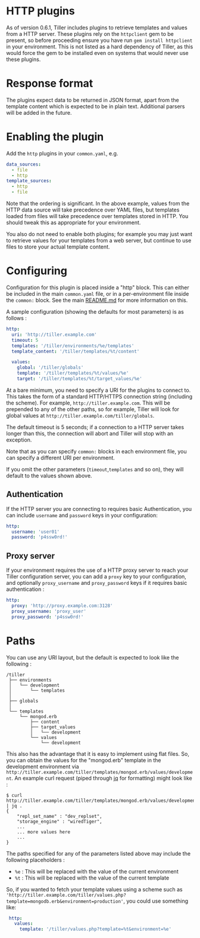 # HTTP plugins

As of version 0.6.1, Tiller includes plugins to retrieve templates and values from a HTTP server. These plugins rely on the `httpclient` gem to be present, so before proceeding ensure you have run `gem install httpclient` in your environment. This is not listed as a hard dependency of Tiller, as this would force the gem to be installed even on systems that would never use these plugins.

# Response format
The plugins expect data to be returned in JSON format, apart from the template content which is expected to be in plain text. Additional parsers will be added in the future.

# Enabling the plugin
Add the `http` plugins in your `common.yaml`, e.g.

```yaml 
data_sources:
  - file
  - http
template_sources:
  - http
  - file
```

Note that the ordering is significant. In the above example, values from the HTTP data source will take precedence over YAML files, but templates loaded from files will take precedence over templates stored in HTTP. You should tweak this as appropriate for your environment.

You also do not need to enable both plugins; for example you may just want to retrieve values for your templates from a web server, but continue to use files to store your actual template content.

# Configuring
Configuration for this plugin is placed inside a "http" block. This can either be included in the main `common.yaml` file, or in a per-environment file inside the `common:` block. See the main [README.md](https://github.com/markround/tiller/blob/master/README.md#common-configuration) for more information on this. 

A sample configuration (showing the defaults for most parameters) is as follows :

```yaml
http:
  uri: 'http://tiller.example.com'
  timeout: 5
  templates: '/tiller/environments/%e/templates'
  template_content: '/tiller/templates/%t/content'

  values:
    global: '/tiller/globals'
    template: '/tiller/templates/%t/values/%e'
    target: '/tiller/templates/%t/target_values/%e'
```

At a bare minimum, you need to specify a URI for the plugins to connect to. This takes the form of a standard HTTP/HTTPS connection string (including the scheme). For example, `http://tiller.example.com`. This will be prepended to any of the other paths, so for example, Tiller will look for global values at `http://tiller.example.com/tiller/globals`. 

The default timeout is 5 seconds; if a connection to a HTTP server takes longer than this, the connection will abort and Tiller will stop with an exception.

Note that as you can specify `common:` blocks in each environment file, you can specify a different URI per environment. 

If you omit the other parameters (`timeout`,`templates` and so on), they will default to the values shown above. 

## Authentication
If the HTTP server you are connecting to requires basic Authentication, you can include `username` and `password` keys in your configuration:

```yaml
http:
  username: 'user01'
  password: 'p4ssw0rd!'
```

## Proxy server
If your environment requires the use of a HTTP proxy server to reach your Tiller configuration server, you can add a `proxy` key to your configuration, and optionally `proxy_username` and `proxy_password` keys if it requires basic authentication :

```yaml
http:
  proxy: 'http://proxy.example.com:3128'
  proxy_username: 'proxy_user'
  proxy_password: 'p4ssw0rd!'
```


# Paths
You can use any URI layout, but the default is expected to look like the following :

	/tiller
	 ├── environments
	 │   └── development
	 │       └── templates
	 │
	 ├── globals
	 │
	 └── templates
	     └── mongod.erb
	         ├── content
	         ├── target_values
	         │   └── development
	         └── values
	             └── development

This also has the advantage that it is easy to implement using flat files. So, you can obtain the values for the "mongod.erb" template in the development environment via `http://tiller.example.com/tiller/templates/mongod.erb/values/development`. An example curl request (piped through [jq](http://stedolan.github.io/jq/) for formatting) might look like :

```
$ curl http://tiller.example.com/tiller/templates/mongod.erb/values/development | jq .
{
	"repl_set_name" : "dev_replset",
	"storage_engine" : "wiredTiger",
	...
	... more values here
	...
}

```

The paths specified for any of the parameters listed above may include the following placeholders :

* `%e` : This will be replaced with the value of the current environment
* `%t` : This will be replaced with the value of the current template


So, if you wanted to fetch your template values using a scheme such as `'http://tiller.example.com/tiller/values.php?template=mongodb.erb&environment=production'`, you could use something like:

```yaml
 http: 
   values:
     template: '/tiller/values.php?template=%t&environment=%e'
```

